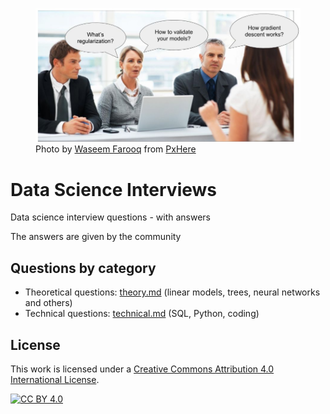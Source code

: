 
<figure>
    <img src="img/repo-logo.jpg">
    <figcaption>Photo by <a href="https://pxhere.com/en/photographer/395564">Waseem Farooq</a> from <a href="http://pxhere.com/en/photo/1446003">PxHere</a></figcaption>
</figure>

# Data Science Interviews

Data science interview questions - with answers

The answers are given by the community


## Questions by category

* Theoretical questions: [theory.md](theory.md) (linear models, trees, neural networks and others)
* Technical questions: [technical.md](technical.md) (SQL, Python, coding)


## License

This work is licensed under a [Creative Commons Attribution 4.0 International License][cc-by].

[![CC BY 4.0][cc-by-image]][cc-by]

[cc-by]: http://creativecommons.org/licenses/by/4.0/
[cc-by-image]: https://i.creativecommons.org/l/by/4.0/88x31.png
